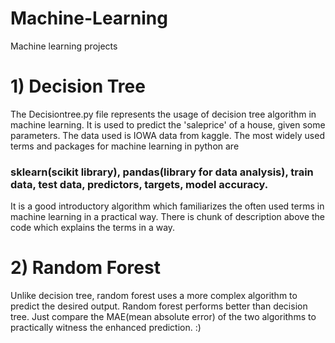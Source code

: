 # Machine-Learning
Machine learning projects 
# 1) Decision Tree
The Decisiontree.py file represents the usage of decision tree algorithm in machine learning. It is used to predict the 'saleprice' of a house, given some parameters. The data used is IOWA data from kaggle.
The most widely used terms and packages for machine learning in python are 
### sklearn(scikit library), pandas(library for data analysis), train data, test data, predictors, targets, model accuracy.
It is a good introductory algorithm which familiarizes the often used terms in machine learning in a practical way. There is chunk of description above the code which explains the terms in a way. 

# 2) Random Forest
Unlike decision tree, random forest uses a more complex algorithm to predict the desired output. Random forest performs better than decision tree. Just compare the MAE(mean absolute error) of the two algorithms to practically witness the enhanced prediction. :)
